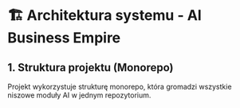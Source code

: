 # 🏗️ Architektura systemu - AI Business Empire

## 1. Struktura projektu (Monorepo)
Projekt wykorzystuje strukturę monorepo, która gromadzi wszystkie niszowe moduły AI w jednym repozytorium.
